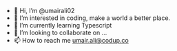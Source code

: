 - 👋 Hi, I’m @umairali02
- 👀 I’m interested in coding, make a world a better place.
- 🌱 I’m currently learning Typescript
- 💞️ I’m looking to collaborate on ...
- 📫 How to reach me umair.ali@codup.co

<!---
umairali02/umairali02 is a ✨ special ✨ repository because its `README.md` (this file) appears on your GitHub profile.
You can click the Preview link to take a look at your changes.
--->
